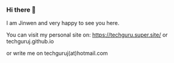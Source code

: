 ### Hi there 👋

I am Jinwen and very happy to see you here.

You can visit my personal site on:
https://techguru.super.site/
or
techguruj.github.io

or write me on techguruj(at)hotmail.com
<!--
**techguruj/techguruj** is a ✨ _special_ ✨ repository because its `README.md` (this file) appears on your GitHub profile.

Here are some ideas to get you started:

- 🔭 I’m currently working on ...
- 🌱 I’m currently learning ...
- 👯 I’m looking to collaborate on ...
- 🤔 I’m looking for help with ...
- 💬 Ask me about ...
- 📫 How to reach me: ...
- 😄 Pronouns: ...
- ⚡ Fun fact: ...
-->
